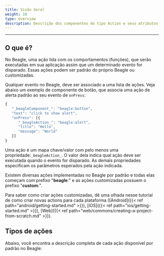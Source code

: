 ```yaml
---
title: Visão Geral
weight: 10
type: overview
description: Descrição dos componentes do tipo Action e seus atributos
---
```


---

## O que é?

No Beagle, uma ação lida com os comportamentos \(funções\), que serão executadas em sua aplicação assim que um determinado evento for disparado. Essas ações podem ser padrão do próprio Beagle ou customizadas.

Qualquer evento no Beagle, deve ser associado a uma lista de ações. Veja abaixo um exemplo de componente de botão, que associa uma ação de alerta padrão ao seu evento de `onPress`:

```javascript
{
   "_beagleComponent_": "beagle:button",
   "text": "click to show alert",
   "onPress": [{
      "_beagleAction_": "beagle:alert",
      "title": "Hello",
      "message": "World"
   }]
}
```

Uma ação é um mapa chave/valor com pelo menos uma propriedade:`_beagleAction_`. O valor dela indica qual ação deve ser executada quando o evento for disparado. As demais propriedades especificam os parâmetros esperados pela ação indicada.

Existem diversas ações implementadas no Beagle por padrão e todas elas começam com prefixo "**beagle**:" e as ações customizadas possuem o prefixo "**custom**:".

Para saber como criar ações customizadas, dê uma olhada nesse tutorial de como criar novas actions para cada plataforma ([Android]({{< ref path="android/getting-started.md" >}}), [iOS]({{< ref path="ios/getting-started.md" >}}), [Web]({{< ref path="web/commons/creating-a-project-from-scratch.md" >}}).

## **Tipos de ações**

Abaixo, você encontra a descrição completa de cada ação disponível por padrão no Beagle:
